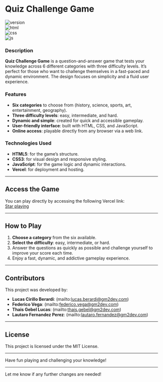 # Quiz Challenge Game

![version](https://img.shields.io/badge/version-1.0.0-blue)  
![html](https://img.shields.io/badge/html-5-brightgreen)  
![css](https://img.shields.io/badge/css-3-blue)  
![js](https://img.shields.io/badge/js-ES6-yellow)

### Description

**Quiz Challenge Game** is a question-and-answer game that tests your knowledge across 6 different categories with three difficulty levels. It’s perfect for those who want to challenge themselves in a fast-paced and dynamic environment. The design focuses on simplicity and a fluid user experience.

### Features

- **Six categories** to choose from (history, science, sports, art, entertainment, geography).
- **Three difficulty levels**: easy, intermediate, and hard.
- **Dynamic and simple**: created for quick and accessible gameplay.
- **User-friendly interface**: built with HTML, CSS, and JavaScript.
- **Online access**: playable directly from any browser via a web link.

### Technologies Used

- **HTML5**: for the game’s structure.
- **CSS3**: for visual design and responsive styling.
- **JavaScript**: for the game logic and dynamic interactions.
- **Vercel**: for deployment and hosting.

---

## Access the Game

You can play directly by accessing the following Vercel link:  
[Star playing](https://group-proyect1.vercel.app/)

---

## How to Play

1. **Choose a category** from the six available.
2. **Select the difficulty**: easy, intermediate, or hard.
3. Answer the questions as quickly as possible and challenge yourself to improve your score each time.
4. Enjoy a fast, dynamic, and addictive gameplay experience.

---

## Contributors

This project was developed by:

- **Lucas Cirillo Berardi**: (mailto:lucas.berardi@gm2dev.com)
- **Federico Vega**: (mailto:federico.vega@gm2dev.com)
- **Thais Gebel Lucas**: (mailto:thais.gebel@gm2dev.com)
- **Lautaro Fernandez Perez**: (mailto:lautaro.fernandez@gm2dev.com)

---

## License

This project is licensed under the MIT License.

---

Have fun playing and challenging your knowledge!

---

Let me know if any further changes are needed!
